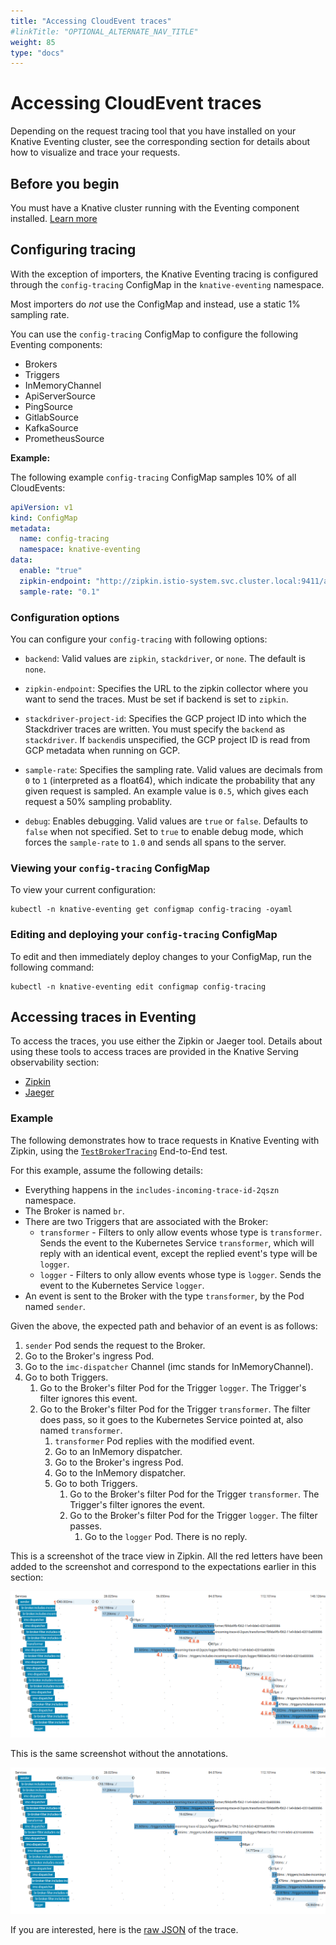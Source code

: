 ```yaml
---
title: "Accessing CloudEvent traces"
#linkTitle: "OPTIONAL_ALTERNATE_NAV_TITLE"
weight: 85
type: "docs"
---
```


# Accessing CloudEvent traces

Depending on the request tracing tool that you have installed on your Knative
Eventing cluster, see the corresponding section for details about how to
visualize and trace your requests.

## Before you begin

You must have a Knative cluster running with the Eventing component installed. [Learn more](../install/README.md)

## Configuring tracing

With the exception of importers, the Knative Eventing tracing is configured through the
`config-tracing` ConfigMap in the `knative-eventing` namespace.

Most importers do _not_ use the ConfigMap and instead, use a static 1% sampling rate.

You can use the `config-tracing` ConfigMap to configure the following Eventing components:
 - Brokers
 - Triggers
 - InMemoryChannel
 - ApiServerSource
 - PingSource
 - GitlabSource
 - KafkaSource
 - PrometheusSource

**Example:**

The following example `config-tracing` ConfigMap samples 10% of all CloudEvents:

```yaml
apiVersion: v1
kind: ConfigMap
metadata:
  name: config-tracing
  namespace: knative-eventing
data:
  enable: "true"
  zipkin-endpoint: "http://zipkin.istio-system.svc.cluster.local:9411/api/v2/spans"
  sample-rate: "0.1"
```

### Configuration options

You can configure your `config-tracing` with following options:

 * `backend`: Valid values are `zipkin`, `stackdriver`, or `none`. The default is `none`.

 * `zipkin-endpoint`: Specifies the URL to the zipkin collector where you want to send the traces.
   Must be set if backend is set to `zipkin`.

 * `stackdriver-project-id`: Specifies the GCP project ID into which the Stackdriver traces are written.
   You must specify the `backend` as `stackdriver`. If `backend`is unspecified, the GCP project ID is read
   from GCP metadata when running on GCP.

 * `sample-rate`: Specifies the sampling rate. Valid values are decimals from `0` to `1`
   (interpreted as a float64), which indicate the probability that any given request is sampled.
   An example value is `0.5`, which gives each request a 50% sampling probablity.

 * `debug`: Enables debugging. Valid values are `true` or `false`. Defaults to `false` when not specified.
   Set to `true` to enable debug mode, which forces the `sample-rate` to `1.0` and sends all spans to
   the server.

### Viewing your `config-tracing` ConfigMap
To view your current configuration:

```shell
kubectl -n knative-eventing get configmap config-tracing -oyaml
```

### Editing and deploying your `config-tracing` ConfigMap

To edit and then immediately deploy changes to your ConfigMap, run the following command:

```shell
kubectl -n knative-eventing edit configmap config-tracing
```

## Accessing traces in Eventing

To access the traces, you use either the Zipkin or Jaeger tool. Details about using these tools to access
traces are provided in the Knative Serving observability section:

 - [Zipkin](./../serving/accessing-traces.md#zipkin)
 - [Jaeger](./../serving/accessing-traces.md#jaeger)

### Example

The following demonstrates how to trace requests in Knative Eventing with Zipkin, using the
[`TestBrokerTracing`](https://github.com/knative/eventing/blob/main/test/conformance/broker_tracing_test.go)
End-to-End test.

For this example, assume the following details:
- Everything happens in the `includes-incoming-trace-id-2qszn` namespace.
- The Broker is named `br`.
- There are two Triggers that are associated with the Broker:
    - `transformer` - Filters to only allow events whose type is `transformer`.
      Sends the event to the Kubernetes Service `transformer`, which will reply with an
      identical event, except the replied event's type will be `logger`.
    - `logger` - Filters to only allow events whose type is `logger`. Sends the event to
      the Kubernetes Service `logger`.
- An event is sent to the Broker with the type `transformer`, by the Pod named `sender`.

Given the above, the expected path and behavior of an event is as follows:

1. `sender` Pod sends the request to the Broker.
1. Go to the Broker's ingress Pod.
1. Go to the `imc-dispatcher` Channel (imc stands for InMemoryChannel).
1. Go to both Triggers.
    1. Go to the Broker's filter Pod for the Trigger `logger`. The Trigger's filter ignores this event.
    1. Go to the Broker's filter Pod for the Trigger `transformer`. The filter does pass, so it goes to the Kubernetes Service pointed at, also named `transformer`.
        1. `transformer` Pod replies with the modified event.
        1. Go to an InMemory dispatcher.
        1. Go to the Broker's ingress Pod.
        1. Go to the InMemory dispatcher.
        1. Go to both Triggers.
            1. Go to the Broker's filter Pod for the Trigger `transformer`. The Trigger's filter ignores the event.
            1. Go to the Broker's filter Pod for the Trigger `logger`. The filter passes.
                1. Go to the `logger` Pod. There is no reply.

This is a screenshot of the trace view in Zipkin. All the red letters have been added to the screenshot and correspond to the expectations earlier in this section:

![Annotated Trace](./images/AnnotatedTrace.png)

This is the same screenshot without the annotations.

![Raw Trace](./images/RawTrace.png)

If you are interested, here is the [raw JSON](./data/ee46c4c6be1df717b3b82f55b531912f.json) of the trace.
